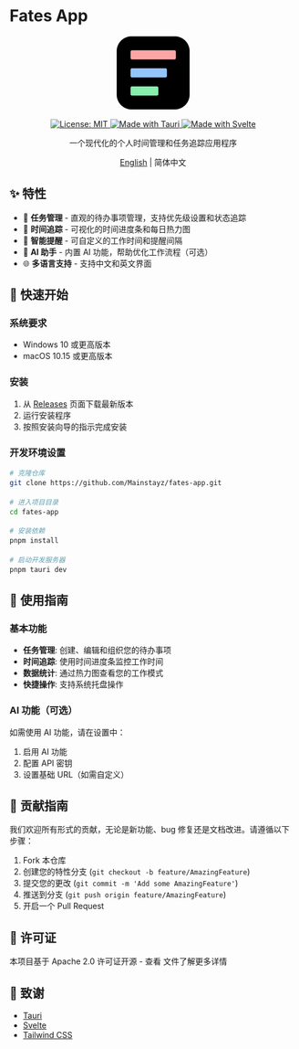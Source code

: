 # Fates App

<div align="center"><img src="./src-tauri/icons/128x128.png" alt="Fates App Logo">
</p>
<a href="https://opensource.org/licenses/MIT">
  <img src="https://img.shields.io/badge/License-MIT-yellow.svg" alt="License: MIT">
</a>
<a href="https://tauri.app/">
  <img src="https://img.shields.io/badge/Made%20with-Tauri-blue" alt="Made with Tauri">
</a>
<a href="https://svelte.dev/">
  <img src="https://img.shields.io/badge/Made%20with-Svelte-orange" alt="Made with Svelte">
</a>

一个现代化的个人时间管理和任务追踪应用程序

<a href="./README_EN.md">English</a> | 简体中文

</div>

## ✨ 特性

- 🎯 **任务管理** - 直观的待办事项管理，支持优先级设置和状态追踪
- 📅 **时间追踪** - 可视化的时间进度条和每日热力图
- 🔔 **智能提醒** - 可自定义的工作时间和提醒间隔
- 🤖 **AI 助手** - 内置 AI 功能，帮助优化工作流程（可选）
- 🌐 **多语言支持** - 支持中文和英文界面

## 🚀 快速开始

### 系统要求

- Windows 10 或更高版本
- macOS 10.15 或更高版本

### 安装

1. 从 [Releases](https://github.com/Mainstayz/fates-app/releases) 页面下载最新版本
2. 运行安装程序
3. 按照安装向导的指示完成安装

### 开发环境设置

```bash
# 克隆仓库
git clone https://github.com/Mainstayz/fates-app.git

# 进入项目目录
cd fates-app

# 安装依赖
pnpm install

# 启动开发服务器
pnpm tauri dev
```

## 📖 使用指南

### 基本功能

- **任务管理**: 创建、编辑和组织您的待办事项
- **时间追踪**: 使用时间进度条监控工作时间
- **数据统计**: 通过热力图查看您的工作模式
- **快捷操作**: 支持系统托盘操作

### AI 功能（可选）

如需使用 AI 功能，请在设置中：

1. 启用 AI 功能
2. 配置 API 密钥
3. 设置基础 URL（如需自定义）

## 🤝 贡献指南

我们欢迎所有形式的贡献，无论是新功能、bug 修复还是文档改进。请遵循以下步骤：

1. Fork 本仓库
2. 创建您的特性分支 (`git checkout -b feature/AmazingFeature`)
3. 提交您的更改 (`git commit -m 'Add some AmazingFeature'`)
4. 推送到分支 (`git push origin feature/AmazingFeature`)
5. 开启一个 Pull Request

## 📄 许可证

本项目基于 Apache 2.0 许可证开源 - 查看 <LICENSE> 文件了解更多详情

## 🙏 致谢

- [Tauri](https://tauri.app/)
- [Svelte](https://svelte.dev/)
- [Tailwind CSS](https://tailwindcss.com/)

